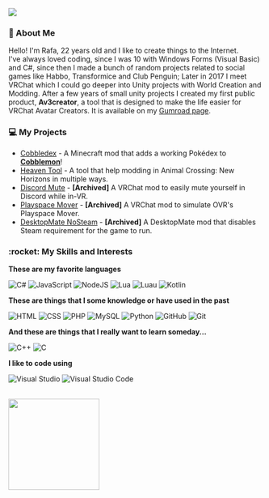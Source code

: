 
![](https://komarev.com/ghpvc/?username=rafacasari&color=006bed)

<h3>📝&nbsp;About Me</h3>

Hello! I'm Rafa, 22 years old and I like to create things to the Internet.\
I've always loved coding, since I was 10 with Windows Forms (Visual Basic) and C#, since then I made a bunch of random projects related to social games like Habbo, Transformice and Club Penguin; Later in 2017 I meet VRChat which I could go deeper into Unity projects with World Creation and Modding. After a few years of small unity projects I created my first public product, **Av3creator**, a tool that is designed to make the life easier for VRChat Avatar Creators. It is available on my [Gumroad page](https://rafacasari.gumroad.com/).

<h3>💻 My Projects</h3>

- [Cobbledex](https://www.curseforge.com/minecraft/mc-mods/cobbledex) - A Minecraft mod that adds a working Pokédex to **[Cobblemon](https://modrinth.com/mod/cobblemon)**!
- [Heaven Tool](https://github.com/rafacasari/heaventoolacnh) - A tool that help modding in Animal Crossing: New Horizons in multiple ways.
- [Discord Mute](https://github.com/Rafacasari/DiscordMute) - **[Archived]** A VRChat mod to easily mute yourself in Discord while in-VR.
- [Playspace Mover](https://github.com/Rafacasari/Playspace-Mover) - **[Archived]** A VRChat mod to simulate OVR's Playspace Mover.
- [DesktopMate NoSteam](https://github.com/Rafacasari/DesktopMate-NoSteam) - **[Archived]** A DesktopMate mod that disables Steam requirement for the game to run.

<h3>:rocket:&nbsp;My Skills and Interests</h3>

**These are my favorite languages**

  ![C#](https://custom-icon-badges.demolab.com/badge/C%23-%23239120.svg?logo=cshrp&logoColor=white)
  ![JavaScript](https://img.shields.io/badge/JavaScript-F7DF1E?logo=javascript&logoColor=000)
  ![NodeJS](https://img.shields.io/badge/Node.js-6DA55F?logo=node.js&logoColor=white)
  ![Lua](https://img.shields.io/badge/Lua-%232C2D72.svg?logo=lua&logoColor=white)
  ![Luau](https://img.shields.io/badge/-Luau%20(Roblox)-d92b2b?style=flat&logo=Roblox)
  ![Kotlin](https://img.shields.io/badge/Kotlin-%237F52FF.svg?logo=kotlin&logoColor=white)

**These are things that I some knowledge or have used in the past**

  ![HTML](https://img.shields.io/badge/HTML-%23E34F26.svg?logo=html5&logoColor=white)
  ![CSS](https://img.shields.io/badge/CSS-1572B6?logo=css3&logoColor=fff)
  ![PHP](https://img.shields.io/badge/php-%23777BB4.svg?&logo=php&logoColor=white)
  ![MySQL](https://img.shields.io/badge/MySQL-4479A1?logo=mysql&logoColor=fff)
  ![Python](https://img.shields.io/badge/Python-3776AB?logo=python&logoColor=fff)
  ![GitHub](https://img.shields.io/badge/GitHub-%23121011.svg?logo=github&logoColor=white)
  ![Git](https://img.shields.io/badge/Git-F05032?logo=git&logoColor=fff)
    
**And these are things that I really want to learn someday...**

  ![C++](https://img.shields.io/badge/C++-%2300599C.svg?logo=c%2B%2B&logoColor=white)
  ![C](https://img.shields.io/badge/C-00599C?logo=c&logoColor=white)

**I like to code using**

  ![Visual Studio](https://custom-icon-badges.demolab.com/badge/Visual%20Studio-5C2D91.svg?&logo=visual-studio&logoColor=white)
  ![Visual Studio Code](https://custom-icon-badges.demolab.com/badge/Visual%20Studio%20Code-0078d7.svg?logo=vsc&logoColor=white)


<br/>

<a href="https://github.com/Rafacasari">
  <img height="180em" src="https://github-readme-stats.vercel.app/api?username=Rafacasari&theme=dark&show_icons=true" />
</a>
